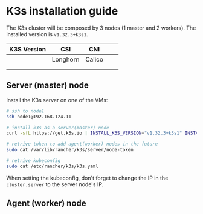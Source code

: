 # K3s installation guide

The K3s cluster will be composed by 3 nodes (1 master and 2 workers).
The installed version is `v1.32.3+k3s1`.

| K3S Version |   CSI    |  CNI   |       |       |
| :---------: | :------: | :----: | :---: | :---: |
|             | Longhorn | Calico |       |       |
|             |          |        |       |       |
|             |          |        |       |       |

## Server (master) node

Install the K3s server on one of the VMs:

```bash
# ssh to node1
ssh node1@192.168.124.11

# install k3s as a server(master) node
curl -sfL https://get.k3s.io | INSTALL_K3S_VERSION="v1.32.3+k3s1" INSTALL_K3S_EXEC="server --flannel-backend=none --disable-network-policy"  sh -

# retrive token to add agent(worker) nodes in the future
sudo cat /var/lib/rancher/k3s/server/node-token

# retrive kubeconfig
sudo cat /etc/rancher/k3s/k3s.yaml
```

When setting the kubeconfig, don't forget to change the IP in the `cluster.server` to the server node's IP.

## Agent (worker) node
